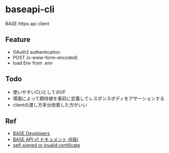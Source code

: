 # baseapi-cli
BASE https api client

## Feature
- OAuth2 authentication
- POST (x-www-form-encoded)
- load Env from .env

## Todo
- 使いやすいCLIとしてのI/F
- 場面によって期待値を事前に定義してレスポンスボディをアサーションする
- clientの渡し方多分改善した方がいい

## Ref
- [BASE Developers](https://developers.thebase.in/)
- [BASE API v1 ドキュメント (β版)](https://github.com/baseinc/api-docs)
- [self-signed or invalid certificate](https://github.com/golang/oauth2/issues/187)